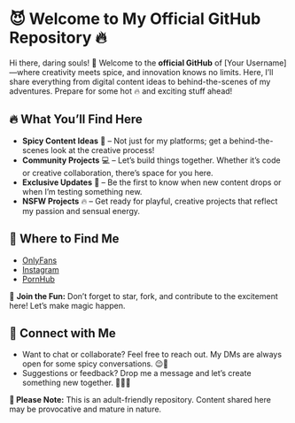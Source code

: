 # 😈 Welcome to My Official GitHub Repository 🔥

Hi there, daring souls! 👋 Welcome to the **official GitHub** of [Your Username]—where creativity meets spice, and innovation knows no limits. Here, I’ll share everything from digital content ideas to behind-the-scenes of my adventures. Prepare for some hot 🔥 and exciting stuff ahead!

## 🔥 What You’ll Find Here

- **Spicy Content Ideas** 💋 – Not just for my platforms; get a behind-the-scenes look at the creative process! 
- **Community Projects** 💻 – Let’s build things together. Whether it’s code or creative collaboration, there’s space for you here.
- **Exclusive Updates** 📅 – Be the first to know when new content drops or when I’m testing something new.
- **NSFW Projects** 🔥 – Get ready for playful, creative projects that reflect my passion and sensual energy.

## 🌿 Where to Find Me

- [OnlyFans](https://onlyfans.com/littleguyadven)
- [Instagram](https://www.instagram.com/littleguyadven_/)
- [PornHub](https://www.pornhub.com/model/sinchan25)

💬 **Join the Fun:** Don’t forget to star, fork, and contribute to the excitement here! Let’s make magic happen.

## 🔗 Connect with Me

- Want to chat or collaborate? Feel free to reach out. My DMs are always open for some spicy conversations. 😉💌
- Suggestions or feedback? Drop me a message and let’s create something new together. 🧑‍💻✨

**🔞 Please Note:** This is an adult-friendly repository. Content shared here may be provocative and mature in nature.
